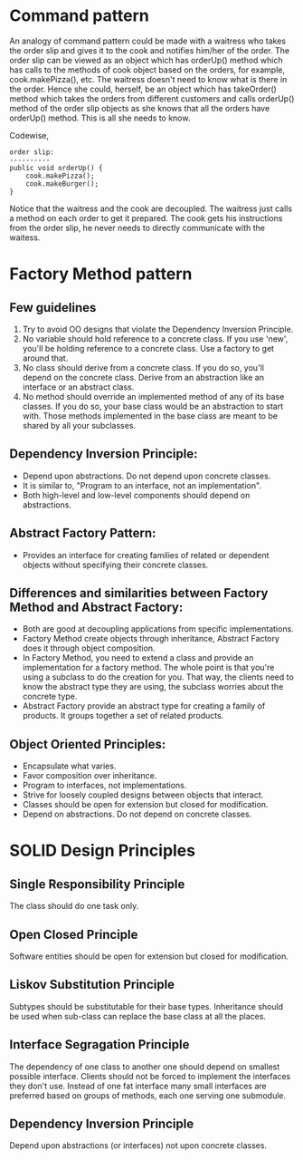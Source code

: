 # Command pattern
An analogy of command pattern could be made with a waitress who takes the order
slip and gives it to the cook and notifies him/her of the order. The order slip
can be viewed as an object which has orderUp() method which has calls to the
methods of cook object based on the orders, for example, cook.makePizza(), etc.
The waitress doesn't need to know what is there in the order. Hence she could,
herself, be an object which has takeOrder() method which takes the orders from
different customers and calls orderUp() method of the order slip objects as she
knows that all the orders have orderUp() method.  This is all she needs to
know.

Codewise,

    order slip:
    ----------
    public void orderUp() {
        cook.makePizza();
        cook.makeBurger();
    }

Notice that the waitress and the cook are decoupled. The waitress just calls a
method on each order to get it prepared. The cook gets his instructions from
the order slip, he never needs to directly communicate with the waitess.

# Factory Method pattern
## Few guidelines
1. Try to avoid OO designs that violate the Dependency Inversion Principle.
2. No variable should hold reference to a concrete class. If you use 'new',
   you'll be holding reference to a concrete class. Use a factory to get around
   that.
3. No class should derive from a concrete class. If you do so, you'll depend on
   the concrete class. Derive from an abstraction like an interface or an abstract
   class.
4. No method should override an implemented method of any of its base classes.
   If you do so, your base class would be an abstraction to start with. Those
   methods implemented in the base class are meant to  be shared by all your
   subclasses.

## Dependency Inversion Principle:
  - Depend upon abstractions. Do not depend upon concrete classes.
  - It is similar to, "Program to an interface, not an implementation".
  - Both high-level and low-level components should depend on abstractions.

## Abstract Factory Pattern:
  - Provides an interface for creating families of related or dependent objects
    without specifying their concrete classes.

## Differences and similarities between Factory Method and Abstract Factory:
  - Both are good at decoupling applications from specific implementations.
  - Factory Method create objects through inheritance, Abstract Factory does it
    through object composition.
  - In Factory Method, you need to extend a class and provide an implementation
    for a factory method. The whole point is that you're using a subclass to do
    the creation for you. That way, the clients need to know the abstract type
    they are using, the subclass worries about the concrete type.
  - Abstract Factory provide an abstract type for creating a family of
    products. It groups together a set of related products.

## Object Oriented Principles:
  - Encapsulate what varies.
  - Favor composition over inheritance.
  - Program to interfaces, not implementations.
  - Strive for loosely coupled designs between objects that interact.
  - Classes should be open for extension but closed for modification.
  - Depend on abstractions. Do not depend on concrete classes.

# SOLID Design Principles
## Single Responsibility Principle
The class should do one task only.

## Open Closed Principle
Software entities should be open for extension but closed for modification.

## Liskov Substitution Principle
Subtypes should be substitutable for their base types. Inheritance should be
used when sub-class can replace the base class at all the places.

## Interface Segragation Principle
The dependency of one class to another one should depend on smallest possible
interface. Clients should not be forced to implement the interfaces they don't
use. Instead of one fat interface many small interfaces are preferred based on
groups of methods, each one serving one submodule.

## Dependency Inversion Principle
Depend upon abstractions (or interfaces) not upon concrete classes.


